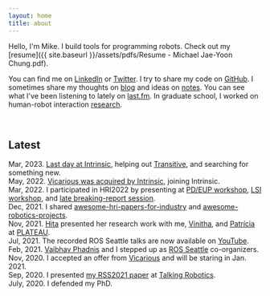 ```yaml
---
layout: home
title: about
---
```


Hello, I'm Mike.
I build tools for programming robots.
Check out my [resume]({{ site.baseurl }}/assets/pdfs/Resume - Michael Jae-Yoon Chung.pdf).

You can find me on [LinkedIn](https://www.linkedin.com/in/michaeljaeyoonchung/) or [Twitter](https://twitter.com/mjycio).
I try to share my code on [GitHub](https://github.com/mjyc).
I sometimes share my thoughts on [blog](/blog) and ideas on [notes](/notes).
You can see what I've been listening to lately on [last.fm](https://www.last.fm/user/mikechung).
In graduate school, I worked on human-robot interaction [research](/research).


<br>

## Latest

<span class="post-meta"> Mar, 2023. </span> [Last day at Intrinsic](https://techcrunch.com/2023/01/12/alphabet-robotics-division-intrinsic-hit-with-layoffs), helping out [Transitive](https://transitiverobotics.com/), and searching for something new.<br>
<span class="post-meta"> May, 2022. </span> [Vicarious was acquired by Intrinsic](https://intrinsic.ai/blog/posts/mission-momentum/), joining Intrinsic.<br>
<span class="post-meta"> Mar, 2022. </span> I participated in HRI2022 by presenting at [PD/EUP workshop](https://docs.google.com/presentation/d/1Pj6yk4kCb3S0QA4fL_8844rAh8SlnImpqlu77GsuFmY), [LSI workshop](https://docs.google.com/presentation/d/1VY1IZ9D-hrjn-D8cvgSOFIlG6jCh_YCMxolmh0IQ_ak), and [late breaking-report session](https://docs.google.com/presentation/d/17DFNEXr3Cyxmhqu-StMijUuZso3m7UCVf4czjuANBU4).<br>
<span class="post-meta"> Dec, 2021. </span> I shared [awesome-hri-papers-for-industry](https://github.com/mjyc/awesome-hri-papers-for-industry) and [awesome-robotics-projects](https://github.com/mjyc/awesome-robotics-projects).<br>
<span class="post-meta"> Nov, 2021. </span> [Hita](https://hita-k.github.io/) presented her research work with me, [Vinitha](https://vinitha910.github.io/), and [Patrícia](https://www.patricialvesoliveira.com/) at [PLATEAU](https://2021.plateau-workshop.org/).<br>
<span class="post-meta"> Jul, 2021. </span> The recorded ROS Seattle talks are now available on [YouTube](https://youtube.com/playlist?list=PLznkdfD7hD6Jnue9gvPY6CHcr3AvgmmEv).<br>
<span class="post-meta"> Feb, 2021. </span> [Vaibhav Phadnis](https://www.linkedin.com/in/vaibhav-phadnis-4637b84/) and I stepped up as [ROS Seattle](https://www.meetup.com/ROS-Seattle/) co-organizers.<br>
<span class="post-meta"> Nov, 2020. </span> I accepted an offer from [Vicarious](https://www.vicarious.com/) and will be staring in Jan. 2021.<br>
<span class="post-meta"> Sep, 2020. </span> I presented [my RSS2021 paper](https://mjyc.github.io/assets/pdfs/chung2020iterative.pdf) at [Talking Robotics](https://talking-robotics.github.io/).<br>
<span class="post-meta"> July, 2020. </span> I defended my PhD.<br>
